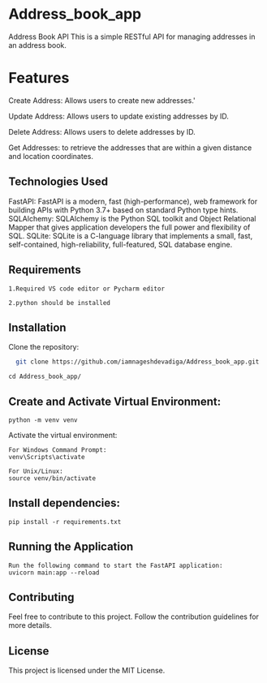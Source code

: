 # Address_book_app

Address Book API
This is a simple RESTful API for managing addresses in an address book.

# Features
Create Address: Allows users to create new addresses.'

Update Address: Allows users to update existing addresses by ID.

Delete Address: Allows users to delete addresses by ID.

Get Addresses: to retrieve the addresses that are within a given distance and
location coordinates.

## Technologies Used

FastAPI: FastAPI is a modern, fast (high-performance), web framework for building APIs with Python 3.7+ based on standard Python type hints.
SQLAlchemy: SQLAlchemy is the Python SQL toolkit and Object Relational Mapper that gives application developers the full power and flexibility of SQL.
SQLite: SQLite is a C-language library that implements a small, fast, self-contained, high-reliability, full-featured, SQL database engine.

## Requirements
    1.Required VS code editor or Pycharm editor

    2.python should be installed

## Installation

Clone the repository:

```bash
  git clone https://github.com/iamnageshdevadiga/Address_book_app.git
```
    cd Address_book_app/

## Create and Activate Virtual Environment:
 
    python -m venv venv

Activate the virtual environment:
    
    For Windows Command Prompt:
    venv\Scripts\activate

    For Unix/Linux:
    source venv/bin/activate


## Install dependencies:

    pip install -r requirements.txt


## Running the Application
    Run the following command to start the FastAPI application:
    uvicorn main:app --reload

## Contributing

Feel free to contribute to this project. Follow the contribution guidelines for more details.


## License

This project is licensed under the MIT License.
